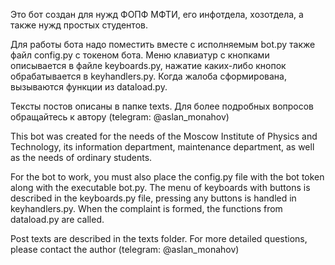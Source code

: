Это бот создан для нужд ФОПФ МФТИ, его инфотдела, хозотдела, а также нужд простых студентов.

Для работы бота надо поместить вместе с исполняемым bot.py также файл config.py с токеном бота. Меню клавиатур с кнопками описывается в файле keyboards.py, нажатие каких-либо кнопок обрабатывается в keyhandlers.py. Когда жалоба сформирована, вызываются функции из dataload.py. 

Тексты постов описаны в папке texts. Для более подробных вопросов обращайтесь к автору (telegram: @aslan_monahov)

This bot was created for the needs of the Moscow Institute of Physics and Technology, its information department, maintenance department, as well as the needs of ordinary students.

For the bot to work, you must also place the config.py file with the bot token along with the executable bot.py. The menu of keyboards with buttons is described in the keyboards.py file, pressing any buttons is handled in keyhandlers.py. When the complaint is formed, the functions from dataload.py are called.

Post texts are described in the texts folder. For more detailed questions, please contact the author (telegram: @aslan_monahov)

